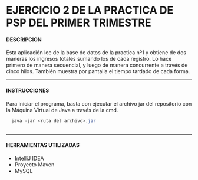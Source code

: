 # EJERCICIO 2 DE LA PRACTICA DE PSP DEL PRIMER TRIMESTRE

#### DESCRIPCION
  Esta aplicación lee de la base de datos de la practica nº1 y obtiene de dos maneras los ingresos totales sumando los de cada registro. Lo hace primero de manera secuencial,
  y luego de manera concurrente a través de cinco hilos. También muestra por pantalla el tiempo tardado de cada forma.
  ***
 #### INSTRUCCIONES
  Para iniciar el programa, basta con ejecutar el archivo jar del repositorio con la Máquina Virtual de Java a través de la cmd.
  
  ```java
    java -jar <ruta del archivo>.jar
    
   ```
  
  ***
 #### HERRAMIENTAS UTILIZADAS
  - IntelliJ IDEA
  - Proyecto Maven
  - MySQL

